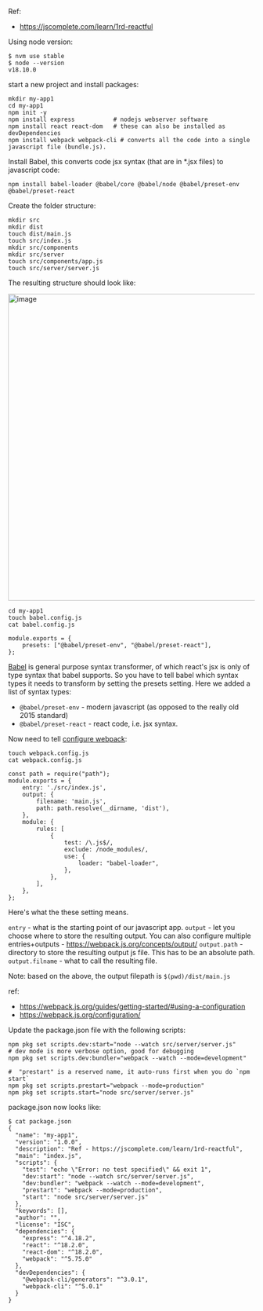 Ref: 
- https://jscomplete.com/learn/1rd-reactful



Using node version:

```shell
$ nvm use stable
$ node --version                                    
v18.10.0
```

start a new project and install packages:

```shell
mkdir my-app1
cd my-app1
npm init -y
npm install express           # nodejs webserver software  
npm install react react-dom   # these can also be installed as devDependencies
npm install webpack webpack-cli # converts all the code into a single javascript file (bundle.js). 
```

Install Babel, this converts code jsx syntax (that are in *.jsx files) to javascript code:

```shell
npm install babel-loader @babel/core @babel/node @babel/preset-env @babel/preset-react
```

Create the folder structure:

```shell
mkdir src
mkdir dist
touch dist/main.js
touch src/index.js
mkdir src/components
mkdir src/server
touch src/components/app.js
touch src/server/server.js
```

The resulting structure should look like:

<img width="625" alt="image" src="https://user-images.githubusercontent.com/11390994/206868957-3001a5cb-effe-4e73-97ad-9e16079fe137.png">


```shell
cd my-app1
touch babel.config.js
cat babel.config.js

module.exports = {
    presets: ["@babel/preset-env", "@babel/preset-react"],
};

```

[Babel](https://babeljs.io/) is general purpose syntax transformer, of which react's jsx is only of type syntax that babel supports. 
So you have to tell babel which syntax types it needs to transform by setting the presets setting. Here we added a list of syntax types:

- `@babel/preset-env` - modern javascript (as opposed to the really old 2015 standard)
- `@babel/preset-react` - react code, i.e. jsx syntax.

Now need to tell [configure webpack](https://webpack.js.org/configuration):

```shell
touch webpack.config.js
cat webpack.config.js

const path = require("path");
module.exports = {
    entry: './src/index.js',
    output: {
        filename: 'main.js',
        path: path.resolve(__dirname, 'dist'),
    },
    module: {
        rules: [
            {
                test: /\.js$/,
                exclude: /node_modules/,
                use: {
                    loader: "babel-loader",
                },
            },
        ],
    },
};
```

Here's what the these setting means. 


`entry` - what is the starting point of our javascript app. 
`output` - let you choose where to store the resulting output. You can also configure multiple entries+outputs - https://webpack.js.org/concepts/output/
`output.path` - directory to store the resulting output js file. This has to be an absolute path. 
`output.filname` - what to call the resulting file. 

Note: based on the above, the output filepath is `$(pwd)/dist/main.js`

ref: 
- https://webpack.js.org/guides/getting-started/#using-a-configuration
- https://webpack.js.org/configuration/


Update the package.json file with the following scripts:

```shell
npm pkg set scripts.dev:start="node --watch src/server/server.js"
# dev mode is more verbose option, good for debugging
npm pkg set scripts.dev:bundler="webpack --watch --mode=development"

#  "prestart" is a reserved name, it auto-runs first when you do `npm start`
npm pkg set scripts.prestart="webpack --mode=production"
npm pkg set scripts.start="node src/server/server.js"
```

package.json now looks like:

```shell
$ cat package.json  
{
  "name": "my-app1",
  "version": "1.0.0",
  "description": "Ref - https://jscomplete.com/learn/1rd-reactful",
  "main": "index.js",
  "scripts": {
    "test": "echo \"Error: no test specified\" && exit 1",
    "dev:start": "node --watch src/server/server.js",
    "dev:bundler": "webpack --watch --mode=development",
    "prestart": "webpack --mode=production",
    "start": "node src/server/server.js"
  },
  "keywords": [],
  "author": "",
  "license": "ISC",
  "dependencies": {
    "express": "^4.18.2",
    "react": "^18.2.0",
    "react-dom": "^18.2.0",
    "webpack": "^5.75.0"
  },
  "devDependencies": {
    "@webpack-cli/generators": "^3.0.1",
    "webpack-cli": "^5.0.1"
  }
}
```
